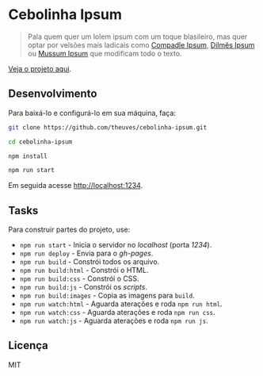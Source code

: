 # Cebolinha Ipsum

> Pala quem quer um lolem ipsum com um toque blasileiro, mas quer optar por velsões mais ladicais como [Compadle Ipsum](https://bit.ly/1oDL4Xh), [Dilmês Ipsum](https://bit.ly/2rQ8C0t) ou [Mussum Ipsum](https://bit.ly/1hH98Dc) que modificam todo o texto.

[Veja o projeto aqui](https://theuves.github.io/cebolinha-ipsum).

## Desenvolvimento

Para baixá-lo e configurá-lo em sua máquina, faça:

```bash
git clone https://github.com/theuves/cebolinha-ipsum.git

cd cebolinha-ipsum

npm install

npm run start
```

Em seguida acesse [http://localhost:1234]().

## Tasks

Para construir partes do projeto, use:

- `npm run start` - Inicia o servidor no *localhost* (porta *1234*).
- `npm run deploy` - Envia para o *gh-pages*.
- `npm run build` - Constrói todos os arquivo.
- `npm run build:html` - Constrói o HTML.
- `npm run build:css` - Constrói o CSS.
- `npm run build:js` - Constrói os *scripts*.
- `npm run build:images` - Copia as imagens para `build`.
- `npm run watch:html` - Aguarda aterações e roda `npm run html`.
- `npm run watch:css` - Aguarda aterações e roda `npm run css`.
- `npm run watch:js` - Aguarda aterações e roda `npm run js`.

## Licença

MIT
